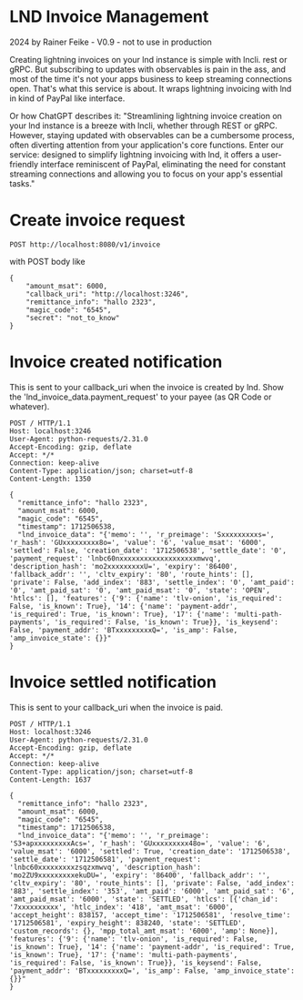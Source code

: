 # LND Invoice Management

2024 by Rainer Feike -
V0.9 - not to use in production

Creating lightning invoices on your lnd instance is simple with lncli. rest or gRPC. But subscribing to updates with
observables is pain in the ass,
and most of the time it's not your apps business to keep streaming connections open.
That's what this service is about. It wraps lightning invoicing with lnd in kind of PayPal like interface.

Or how ChatGPT describes it: "Streamlining lightning invoice creation on your lnd instance is a breeze with lncli,
whether through REST or gRPC. However, staying updated with observables can be a cumbersome process, often diverting
attention from your application's core functions. Enter our service: designed to simplify lightning invoicing with lnd,
it offers a user-friendly interface reminiscent of PayPal, eliminating the need for constant streaming connections and
allowing you to focus on your app's essential tasks."

# Create invoice request

```
POST http://localhost:8080/v1/invoice
```

with POST body like

```
{
    "amount_msat": 6000, 
    "callback_uri": "http://localhost:3246", 
    "remittance_info": "hallo 2323", 
    "magic_code": "6545", 
    "secret": "not_to_know"
}
```

# Invoice created notification

This is sent to your callback_uri when the invoice is created by lnd. Show the 'lnd_invoice_data.payment_request' to
your payee (as QR Code or whatever).

```
POST / HTTP/1.1
Host: localhost:3246
User-Agent: python-requests/2.31.0
Accept-Encoding: gzip, deflate
Accept: */*
Connection: keep-alive
Content-Type: application/json; charset=utf-8
Content-Length: 1350

{
  "remittance_info": "hallo 2323",
  "amount_msat": 6000,
  "magic_code": "6545",
  "timestamp": 1712506538,
  "lnd_invoice_data": "{'memo': '', 'r_preimage': 'Sxxxxxxxxxs=', 'r_hash': 'GUxxxxxxxxx8o=', 'value': '6', 'value_msat': '6000', 'settled': False, 'creation_date': '1712506538', 'settle_date': '0', 'payment_request': 'lnbc60nxxxxxxxxxxxxxxxxxxxmwvq', 'description_hash': 'mo2xxxxxxxxxU=', 'expiry': '86400', 'fallback_addr': '', 'cltv_expiry': '80', 'route_hints': [], 'private': False, 'add_index': '883', 'settle_index': '0', 'amt_paid': '0', 'amt_paid_sat': '0', 'amt_paid_msat': '0', 'state': 'OPEN', 'htlcs': [], 'features': {'9': {'name': 'tlv-onion', 'is_required': False, 'is_known': True}, '14': {'name': 'payment-addr', 'is_required': True, 'is_known': True}, '17': {'name': 'multi-path-payments', 'is_required': False, 'is_known': True}}, 'is_keysend': False, 'payment_addr': 'BTxxxxxxxxxQ=', 'is_amp': False, 'amp_invoice_state': {}}"
}
```

# Invoice settled notification

This is sent to your callback_uri when the invoice is paid.

```
POST / HTTP/1.1
Host: localhost:3246
User-Agent: python-requests/2.31.0
Accept-Encoding: gzip, deflate
Accept: */*
Connection: keep-alive
Content-Type: application/json; charset=utf-8
Content-Length: 1637

{
  "remittance_info": "hallo 2323",
  "amount_msat": 6000,
  "magic_code": "6545",
  "timestamp": 1712506538,
  "lnd_invoice_data": "{'memo': '', 'r_preimage': 'S3+apxxxxxxxxxAcs=', 'r_hash': 'GUxxxxxxxxx48o=', 'value': '6', 'value_msat': '6000', 'settled': True, 'creation_date': '1712506538', 'settle_date': '1712506581', 'payment_request': 'lnbc60xxxxxxxxxzsqzxmwvq', 'description_hash': 'mo2ZU9xxxxxxxxxekuDU=', 'expiry': '86400', 'fallback_addr': '', 'cltv_expiry': '80', 'route_hints': [], 'private': False, 'add_index': '883', 'settle_index': '353', 'amt_paid': '6000', 'amt_paid_sat': '6', 'amt_paid_msat': '6000', 'state': 'SETTLED', 'htlcs': [{'chan_id': '7xxxxxxxxxx', 'htlc_index': '418', 'amt_msat': '6000', 'accept_height': 838157, 'accept_time': '1712506581', 'resolve_time': '1712506581', 'expiry_height': 838240, 'state': 'SETTLED', 'custom_records': {}, 'mpp_total_amt_msat': '6000', 'amp': None}], 'features': {'9': {'name': 'tlv-onion', 'is_required': False, 'is_known': True}, '14': {'name': 'payment-addr', 'is_required': True, 'is_known': True}, '17': {'name': 'multi-path-payments', 'is_required': False, 'is_known': True}}, 'is_keysend': False, 'payment_addr': 'BTxxxxxxxxxQ=', 'is_amp': False, 'amp_invoice_state': {}}"
}
```
